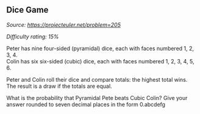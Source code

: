 Dice Game
---------

*Source: https://projecteuler.net/problem=205*


*Difficulty rating: 15%*

Peter has nine four-sided (pyramidal) dice, each with faces numbered 1,
2, 3, 4.\
 Colin has six six-sided (cubic) dice, each with faces numbered 1, 2, 3,
4, 5, 6.

Peter and Colin roll their dice and compare totals: the highest total
wins. The result is a draw if the totals are equal.

What is the probability that Pyramidal Pete beats Cubic Colin? Give your
answer rounded to seven decimal places in the form 0.abcdefg
